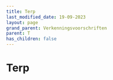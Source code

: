 ```yaml
---
title: Terp
last_modified_date: 19-09-2023
layout: page
grand_parent: Verkenningsvoorschriften
parent: T
has_children: false
---
```


Terp
====

